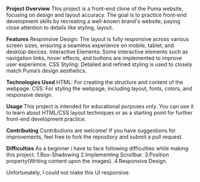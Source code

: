**Project Overview**
This project is a front-end clone of the Puma website, focusing on design and layout accuracy. The goal is to practice front-end development skills by recreating a well-known brand's website, paying close attention to details like styling, layout.

**Features**
Responsive Design: The layout is fully responsive across various screen sizes, ensuring a seamless experience on mobile, tablet, and desktop devices.
Interactive Elements: Some interactive elements such as navigation links, hover effects, and buttons are implemented to improve user experience.
CSS Styling: Detailed and refined styling is used to closely match Puma’s design aesthetics.


**Technologies Used**
HTML: For creating the structure and content of the webpage.
CSS: For styling the webpage, including layout, fonts, colors, and responsive design.


**Usage**
This project is intended for educational purposes only. You can use it to learn about HTML/CSS layout techniques or as a starting point for further front-end development practice.

**Contributing**
Contributions are welcome! If you have suggestions for improvements, feel free to fork the repository and submit a pull request.

**Difficulties**
As a beginner i have to face following difficulties while making this project.
1.Box-Shadowing
2.Implementing Scrollbar.
3.Position property(Writing content upon the images).
4.Responsive Design.

Unfortunately, I could not make this UI responsive.
